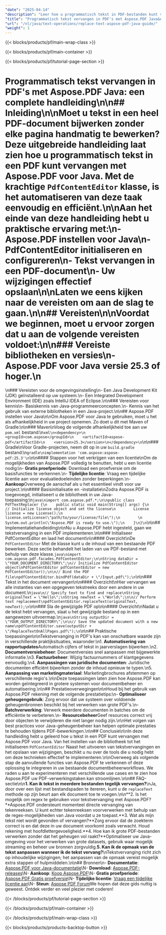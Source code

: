 ```yaml
---
"date": "2025-04-14"
"description": "Leer hoe u programmatisch tekst in PDF-bestanden kunt vervangen met Aspose.PDF voor Java. Deze stapsgewijze handleiding behandelt de installatie, implementatie en aanbevolen procedures."
"title": "Programmatisch tekst vervangen in PDF's met Aspose.PDF Java&#58; een complete handleiding"
"url": "/nl/java/text-operations/replace-text-aspose-pdf-java-guide/"
"weight": 1
---
```


{{< blocks/products/pf/main-wrap-class >}}

{{< blocks/products/pf/main-container >}}

{{< blocks/products/pf/tutorial-page-section >}}
# Programmatisch tekst vervangen in PDF's met Aspose.PDF Java: een complete handleiding\n\n## Inleiding\n\nMoet u tekst in een heel PDF-document bijwerken zonder elke pagina handmatig te bewerken? Deze uitgebreide handleiding laat zien hoe u programmatisch tekst in een PDF kunt vervangen met Aspose.PDF voor Java. Met de krachtige `PdfContentEditor` klasse, is het automatiseren van deze taak eenvoudig en efficiënt.\n\nAan het einde van deze handleiding hebt u praktische ervaring met:\n- Aspose.PDF instellen voor Java\n- PdfContentEditor initialiseren en configureren\n- Tekst vervangen in een PDF-document\n- Uw wijzigingen effectief opslaan\n\nLaten we eens kijken naar de vereisten om aan de slag te gaan.\n\n## Vereisten\n\nVoordat we beginnen, moet u ervoor zorgen dat u aan de volgende vereisten voldoet:\n\n### Vereiste bibliotheken en versies\n- Aspose.PDF voor Java versie 25.3 of hoger.\n  
\n### Vereisten voor de omgevingsinstelling\n- Een Java Development Kit (JDK) geïnstalleerd op uw systeem.\n- Een Integrated Development Environment (IDE) zoals IntelliJ IDEA of Eclipse.\n\n### Vereisten voor kennis\n- Basiskennis van Java-programmeerconcepten.\n- Kennis van het gebruik van externe bibliotheken in een Java-project.\n\n## Aspose.PDF instellen voor Java\n\nOm Aspose.PDF voor Java te gebruiken, moet u het als afhankelijkheid in uw project opnemen. Zo doet u dit met Maven of Gradle:\n\n### Maven\nVoeg de volgende afhankelijkheid toe aan uw `pom.xml` bestand:\n```xml\n<dependency>\n    <groupId>com.aspose</groupId>\n    <artifactId>aspose-pdf</artifactId>\n    <version>25.3</version>\n</dependency>\n```\n\n### Gradle\nVoor Gradle-projecten, neem dit op in uw `build.gradle` bestand:\n```gradle\nimplementation 'com.aspose:aspose-pdf:25.3'\n```\n\n#### Stappen voor het verkrijgen van een licentie\nOm de mogelijkheden van Aspose.PDF volledig te benutten, hebt u een licentie nodig:\n- **Gratis proefperiode**: Download een proefversie om de basisfuncties te verkennen.\n- **Tijdelijke licentie**: Vraag een tijdelijke licentie aan voor evaluatiedoeleinden zonder beperkingen.\n- **Aankoop**Overweeg de aanschaf als u het essentieel vindt voor uw project.\n\n#### Basisinitialisatie en -installatie\nZodra Aspose.PDF is toegevoegd, initialiseert u de bibliotheek in uw Java-toepassing:\n```java\nimport com.aspose.pdf.*;\n\npublic class PdfTextReplacer {\n    public static void main(String[] args) {\n        // Initialize license object and set the license\n        License license = new License();\n        license.setLicense(\"path/to/your/license/file\");\n        \n        System.out.println(\"Aspose.PDF is ready to use.\");\n    }\n}\n```\n\n## Implementatiehandleiding\n\nNu u Aspose.PDF hebt ingesteld, gaan we tekstvervanging in een PDF implementeren.\n\n### Initialiseer PdfContentEditor en laad het document\n\n#### Overzicht\nDe `PdfContentEditor` Met de klasse kunt u de inhoud van een bestaande PDF bewerken. Deze sectie behandelt het laden van uw PDF-bestand met behulp van deze klasse.```java\nimport com.aspose.pdf.facades.PdfContentEditor;\n\nString dataDir = \"YOUR_DOCUMENT_DIRECTORY\";\n// Initialize PdfContentEditor object\nPdfContentEditor pdfContentEditor = new PdfContentEditor();\n\n// Bind the PDF file\npdfContentEditor.bindPdf(dataDir + \"/Input.pdf\");\n```\n\n### Tekst in het document vervangen\n\n#### Overzicht\nHier vervangen we alle instanties van een opgegeven tekstreeks door een andere in uw document.\n```java\n// Specify text to find and replace\nString originalText = \"Hello\";\nString newText = \"World\";\n\n// Perform text replacement\npdfContentEditor.replaceText(originalText, newText);\n```\n\n### Sla de gewijzigde PDF op\n\n#### Overzicht\nNadat u de tekst hebt vervangen, slaat u het gewijzigde bestand op in een aangewezen uitvoermap.\n```java\nString outputDir = \"YOUR_OUTPUT_DIRECTORY\";\n\n// Save the updated document with a new name\npdfContentEditor.save(outputDir + \"/ReplaceTextOnAllPages.pdf\");\n```\n\n## Praktische toepassingen\n\nTekstvervanging in PDF's kan van onschatbare waarde zijn in verschillende praktijksituaties, waaronder:\n1. **Automatisering van rapportupdates**Automatisch cijfers of tekst in jaarverslagen bijwerken.\n2. **Documentversiebeheer**: Documentversies snel aanpassen met bijgewerkte informatie.\n3. **Factuurbeheer**: Wijzig factuurnummers of klantgegevens eenvoudig.\n4. **Aanpassingen van juridische documenten**: Juridische documenten efficiënt bijwerken zonder de inhoud opnieuw te typen.\n5. **Aanpassing van marketingmateriaal**: Marketingbrochures afstemmen op verschillende regio's.\n\nDeze toepassingen laten zien hoe Aspose.PDF kan worden geïntegreerd in grotere systemen voor documentbeheer en automatisering.\n\n## Prestatieoverwegingen\n\nHoud bij het gebruik van Aspose.PDF rekening met de volgende prestatietips:\n- **Optimaliseer geheugengebruik**: Zorg ervoor dat uw systeem over voldoende geheugenbronnen beschikt bij het verwerken van grote PDF's.\n- **Batchverwerking**: Verwerk meerdere documenten in batches om de efficiëntie te verbeteren.\n- **Resourcebeheer**Geef resources correct vrij door objecten te verwijderen die niet langer nodig zijn.\n\nHet volgen van best practices voor Java-geheugenbeheer kan helpen optimale prestaties te behouden tijdens PDF-bewerkingen.\n\n## Conclusie\n\nIn deze handleiding hebt u geleerd hoe u tekst in een PDF kunt vervangen met Aspose.PDF voor Java. Van het instellen van de bibliotheek tot het initialiseren `PdfContentEditor` Naast het uitvoeren van tekstvervangingen en het opslaan van wijzigingen, beschikt u nu over de tools die u nodig hebt om deze technieken effectief te implementeren.\n\nOverweeg als volgende stap de aanvullende functies van Aspose.PDF te verkennen of deze oplossing te integreren in uw bestaande documentbeheerworkflows. We raden u aan te experimenteren met verschillende use cases en te zien hoe Aspose.PDF uw PDF-verwerkingstaken kan stroomlijnen.\n\n## FAQ-sectie\n\n**1. Kan ik tekst in meerdere bestanden tegelijk vervangen?**\nJa, door over een lijst met bestandspaden te itereren, kunt u de `replaceText` methode op zijn beurt aan elk document toe te voegen.\n\n**2. Is het mogelijk om regex te gebruiken voor tekstvervanging met Aspose.PDF?**Aspose.PDF ondersteunt momenteel directe vervanging van tekenreeksen. U kunt echter tekenreeksen voorverwerken met behulp van de regex-mogelijkheden van Java voordat u ze toepast.**3. Wat als mijn tekst niet wordt gevonden of vervangen?**Zorg ervoor dat de zoekterm correct is en dat deze in uw document voorkomt zoals verwacht. Houd rekening met hoofdlettergevoeligheid.**4. Hoe kan ik grote PDF-bestanden verwerken zonder dat het geheugen vol raakt?**Optimaliseer uw Java-omgeving voor het verwerken van grote datasets, gebruik waar mogelijk streaming en beheer uw bronnen zorgvuldig.**5. Kan ik de opmaak van de tekst aanpassen wanneer ik de tekst vervang?**\nTekstvervanging richt zich op inhoudelijke wijzigingen; het aanpassen van de opmaak vereist mogelijk extra stappen of hulpmiddelen.\n\n## Bronnen\n- **Documentatie**: [Aspose.PDF voor Java-documentatie](https://reference.aspose.com/pdf/java/)\N- **Download**: [Aspose.PDF-releases](https://releases.aspose.com/pdf/java/)\N- **Aankoop**: [Koop Aspose.PDF](https://purchase.aspose.com/buy)\N- **Gratis proefperiode**: [Aspose.PDF Gratis proefversie](https://releases.aspose.com/pdf/java/)\N- **Tijdelijke licentie**: [Vraag een tijdelijke licentie aan](https://purchase.aspose.com/temporary-license/)\N- **Steun**: [Aspose PDF Forum](https://forum.aspose.com/c/pdf/10)We hopen dat deze gids nuttig is geweest. Ontdek verder en veel plezier met coderen!

{{< /blocks/products/pf/tutorial-page-section >}}

{{< /blocks/products/pf/main-container >}}

{{< /blocks/products/pf/main-wrap-class >}}

{{< blocks/products/products-backtop-button >}}